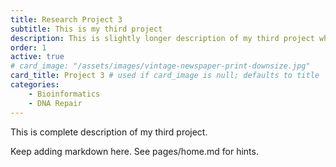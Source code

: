 ```yaml
---
title: Research Project 3
subtitle: This is my third project
description: This is slightly longer description of my third project which is deliberately being made very long, too long to fit properly on the card
order: 1
active: true
# card_image: "/assets/images/vintage-newspaper-print-downsize.jpg"
card_title: Project 3 # used if card_image is null; defaults to title
categories: 
    - Bioinformatics
    - DNA Repair
---
```


This is complete description of my third project.

Keep adding markdown here. See pages/home.md for hints.
